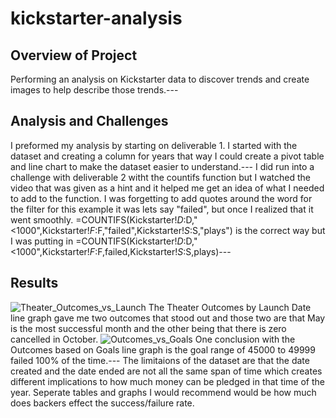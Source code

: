 # kickstarter-analysis
## Overview of Project
Performing an analysis on Kickstarter data to discover trends and create images to help describe those trends.---
## Analysis and Challenges
I preformed my analysis by starting on deliverable 1. I started with the dataset and creating a column for years that way I could create a pivot table and line chart to make the dataset easier to understand.---
I did run into a challenge with deliverable 2 witht the countifs function but I watched the video that was given as a hint and it helped me get an idea of what I needed to add to the function. I was forgetting to add quotes around the word for the filter for this example it was lets say "failed", but once I realized that it went smoothly. =COUNTIFS(Kickstarter!$D:$D,"<1000",Kickstarter!$F:$F,"failed",Kickstarter!$S:$S,"plays") is the correct way but I was putting in =COUNTIFS(Kickstarter!$D:$D,"<1000",Kickstarter!$F:$F,failed,Kickstarter!$S:$S,plays)---
## Results
![Theater_Outcomes_vs_Launch](https://user-images.githubusercontent.com/110861876/184721333-ea8951e5-b309-4b2b-a124-d26cd29dac5a.png) The Theater Outcomes by Launch Date line graph  gave me two outcomes that stood out and those two are that May is the most successful month and the other being that there is zero cancelled in October.
![Outcomes_vs_Goals](https://user-images.githubusercontent.com/110861876/184722062-c189bcaa-4bdd-4dd9-bc69-31cc4d9c388c.png) One conclusion with the Outcomes based on Goals line graph  is the goal range of 45000 to 49999 failed 100% of the time.---
The limitaions of the dataset are that the date created and the date ended are not all the same span of time which creates different implications to how much money can be pledged in that time of the year.
Seperate tables and graphs I would recommend would be how much does backers effect the success/failure rate.
